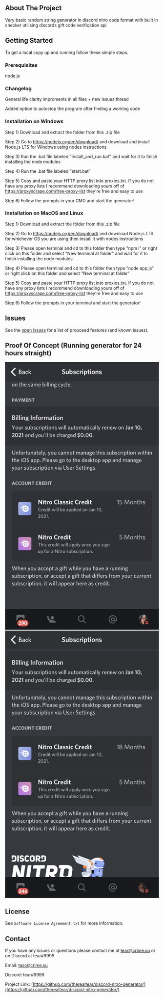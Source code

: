 

## About The Project

Very basic random string generator in discord nitro code format with built in checker utilising discords gift code verification api


## Getting Started

To get a local copy up and running follow these simple steps.

### Prerequisites

node.js

### Changelog

General life clarity improments in all files + new issues thread

Added option to autostop the program after finding a working code



### Installation on Windows

Step 1) Download and extract the folder from this .zip file

Step 2) Go to https://nodejs.org/en/download/ and download and install Node.js LTS for Windows using nodes instructions

Step 3) Run the .bat file labeled "install_and_run.bat" and wait for it to finish installing the node modules

Step 4) Run the .bat file labeled "start.bat"

Step 5) Copy and paste your HTTP proxy list into proxies.txt. If you do not have any proxy lists I recommend downloading yours off of https://proxyscrape.com/free-proxy-list they're free and easy to use

Step 6) Follow the prompts in your CMD and start the generator!

### Installation on MacOS and Linux

Step 1) Download and extract the folder from this .zip file

Step 2) Go to https://nodejs.org/en/download/ and download Node.js LTS for whichever OS you are using then install it with nodes instructions

Step 3) Please open terminal and cd to this folder then type "npm i" or right click on this folder and select "New terminal at folder" and wait for it to finish installing the node modules

Step 4) Please open terminal and cd to this folder then type "node app.js" or right click on this folder and select "New terminal at folder"

Step 5) Copy and paste your HTTP proxy list into proxies.txt. If you do not have any proxy lists I recommend downloading yours off of https://proxyscrape.com/free-proxy-list they're free and easy to use

Step 6) Follow the prompts in your terminal and start the generator!


## Issues

See the [open issues](https://github.com/therealtear/discord-nitro-generator/issues) for a list of proposed features (and known issues).

## Proof Of Concept (Running generator for 24 hours straight)

![Here](image0.png)
![Here](image1.jpeg)

## License

See `Software License Agreement.txt` for more information.

## Contact
If you have any issues or questions please contact me at tear@crime.su or on Discord at tear#9999

Email: tear@crime.su

Discord: tear#9999

Project Link: [https://github.com/therealtear/discord-nitro-generator/](https://github.com/therealtear/discord-nitro-generator/)

